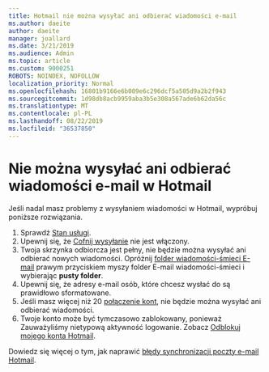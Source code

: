 ```yaml
---
title: Hotmail nie można wysyłać ani odbierać wiadomości e-mail
ms.author: daeite
author: daeite
manager: joallard
ms.date: 3/21/2019
ms.audience: Admin
ms.topic: article
ms.custom: 9000251
ROBOTS: NOINDEX, NOFOLLOW
localization_priority: Normal
ms.openlocfilehash: 16801b9166e6b009e6c296dcf5a505d9a2b2f943
ms.sourcegitcommit: 1d98db8acb9959aba3b5e308a567ade6b62da56c
ms.translationtype: MT
ms.contentlocale: pl-PL
ms.lasthandoff: 08/22/2019
ms.locfileid: "36537850"
---
```

# <a name="cant-send-or-receive-email-in-outlookcom"></a>Nie można wysyłać ani odbierać wiadomości e-mail w Hotmail

Jeśli nadal masz problemy z wysyłaniem wiadomości w Hotmail, wypróbuj poniższe rozwiązania.

1. Sprawdź [Stan usługi](https://go.microsoft.com/fwlink/p/?linkid=837482).
1. Upewnij się, że [Cofnij wysyłanie](https://outlook.live.com/mail/options/mail/messageContent/undoSend) nie jest włączony.
1. Twoja skrzynka odbiorcza jest pełny, nie będzie można wysyłać ani odbierać nowych wiadomości. Opróżnij [folder wiadomości-śmieci E-mail](https://outlook.live.com/mail/junkemail) prawym przyciskiem myszy folder E-mail wiadomości-śmieci i wybierając **pusty folder**.
1. Upewnij się, że adresy e-mail osób, które chcesz wysłać do są prawidłowo sformatowane.
1. Jeśli masz więcej niż 20 [połączenie kont](https://outlook.live.com/mail/options/mail/accounts/connected), nie będzie można wysyłać ani odbierać wiadomości.
1. Twoje konto może być tymczasowo zablokowany, ponieważ Zauważyliśmy nietypową aktywność logowanie. Zobacz [Odblokuj mojego konta Hotmail](https://support.office.com/article/f4ad2701-d166-4d8b-8a6a-9af2a1f8a4c4).

Dowiedz się więcej o tym, jak naprawić [błędy synchronizacji poczty e-mail Hotmail](https://support.office.com/article/d39e3341-8d79-4bf1-b3c7-ded602233642).